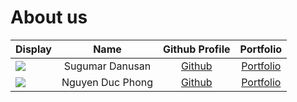 # About us

Display | Name | Github Profile | Portfolio 
--------|:----:|:--------------:|:---------:
![](https://via.placeholder.com/100.png?text=Photo) | Sugumar Danusan | [Github](https://github.com/danusan-s) | [Portfolio](danusan-s)
![](https://via.placeholder.com/100.png?text=Photo) | Nguyen Duc Phong | [Github](https://github.com/DucPhong135) | [Portfolio](ducphong135)